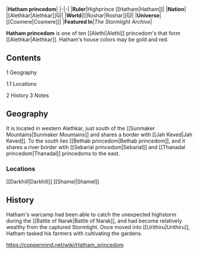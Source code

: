 |**Hatham princedom**|
|-|-|
|**Ruler**|Highprince [[Hatham\|Hatham]]|
|**Nation**|[[Alethkar\|Alethkar]]🐱︎|
|**World**|[[Roshar\|Roshar]]🐱︎|
|**Universe**|[[Cosmere\|Cosmere]]|
|**Featured In**|*The Stormlight Archive*|

**Hatham princedom** is one of ten [[Alethi\|Alethi]] princedom's that form [[Alethkar\|Alethkar]]. Hatham's house colors may be gold and red.

## Contents

1 Geography

1.1 Locations


2 History
3 Notes


## Geography
It is located in western Alethkar, just south of the [[Sunmaker Mountains\|Sunmaker Mountains]] and shares a border with [[Jah Keved\|Jah Keved]]. To the south lies [[Bethab princedom\|Bethab princedom]], and it shares a river border wtih [[Sebarial princedom\|Sebarial]] and [[Thanadal princedom\|Thanadal]] princedoms to the east.

### Locations
[[Darkhill\|Darkhill]]
[[Shamel\|Shamel]]
## History
Hatham's warcamp had been able to catch the unexpected highstorm during the [[Battle of Narak\|Battle of Narak]], and had become relatively wealthy from the captured Stormlight. Once moved into [[Urithiru\|Urithiru]], Hatham tasked his farmers with cultivating the gardens.



https://coppermind.net/wiki/Hatham_princedom